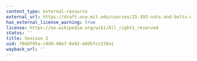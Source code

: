 ```yaml
---
content_type: external-resource
external_url: https://draft.ocw.mit.edu/courses/15-393-nuts-and-bolts-of-new-ventures-january-iap-2025/pages/session-2/
has_external_license_warning: true
license: https://en.wikipedia.org/wiki/All_rights_reserved
status: ''
title: Session 2
uid: 70ddf95a-c8d9-40e7-8e92-e0d5fcc239a1
wayback_url: ''
---
```


